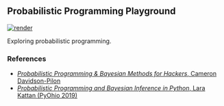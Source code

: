## Probabilistic Programming Playground

[![render](https://img.shields.io/badge/render-nbviewer-orange)](https://nbviewer.jupyter.org/github/alexandru-dinu/prob-prog/tree/main/)

Exploring probabilistic programming.

### References
- [_Probabilistic Programming & Bayesian Methods for Hackers_, Cameron Davidson-Pilon](http://camdavidsonpilon.github.io/Probabilistic-Programming-and-Bayesian-Methods-for-Hackers/)
- [_Probabilistic Programming and Bayesian Inference in Python_, Lara Kattan (PyOhio 2019)](https://www.pyohio.org/2019/presentations/116)

